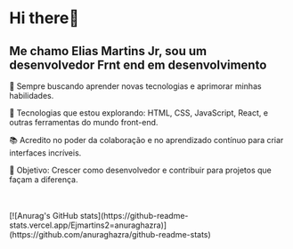 <h1> Hi there👋 </h1>

<h2>Me chamo Elias Martins Jr, sou um desenvolvedor Frnt end em desenvolvimento</h2>
<p>🚀 Sempre buscando aprender novas tecnologias e aprimorar minhas habilidades.</p>
<p>🔧 Tecnologias que estou explorando: HTML, CSS, JavaScript, React, e outras ferramentas do mundo front-end.</p>
<p>📚 Acredito no poder da colaboração e no aprendizado contínuo para criar interfaces incríveis.</p>
<p>🎯 Objetivo: Crescer como desenvolvedor e contribuir para projetos que façam a diferença.</p>
<br>
<br>
[![Anurag's GitHub stats](https://github-readme-stats.vercel.app/Ejmartins2=anuraghazra)](https://github.com/anuraghazra/github-readme-stats)


